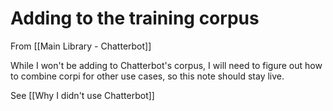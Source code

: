 # Adding to the training corpus

From [[Main Library - Chatterbot]]

While I won't be adding to Chatterbot's corpus, I will need to figure out how to combine corpi for other use cases, so this note should stay live.

See [[Why I didn't use Chatterbot]]